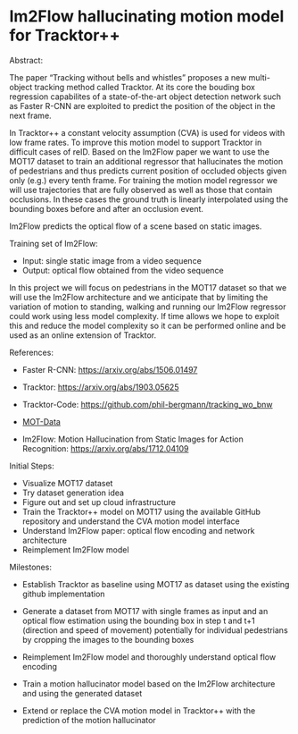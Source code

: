 # Im2Flow hallucinating motion model for Tracktor++

Abstract:

The paper “Tracking without bells and whistles” proposes a new multi-object tracking method called Tracktor. 
At its core the bouding box regression capabilites of a state-of-the-art object detection network such as Faster R-CNN are exploited to predict the position of the object in the next frame.

In Tracktor++ a constant velocity assumption (CVA) is used for videos with low frame rates. To improve this motion model to support  Tracktor in difficult cases of reID. Based on the Im2Flow paper we want to use the MOT17 dataset to train an additional regressor that hallucinates the motion of pedestrians and thus predicts current position of occluded objects given only (e.g.) every tenth frame. For training the motion model regressor we will use trajectories that are fully observed as well as those that contain occlusions. In these cases the ground truth is linearly interpolated using the bounding boxes before and after an occlusion event. 

Im2Flow predicts the optical flow of a scene based on static images.

Training set of Im2Flow:

- Input: single static image from a video sequence
- Output: optical flow obtained from the video sequence

 In this project we will focus on pedestrians in the MOT17 dataset so that we will use the Im2Flow architecture and we anticipate that by limiting the variation of motion to standing, walking and running our Im2Flow regressor could work using less model complexity. If time allows we hope to exploit this and reduce the model complexity so it can be performed online and be used as an online extension of Tracktor.

References:

- Faster R-CNN: https://arxiv.org/abs/1506.01497

- Tracktor: https://arxiv.org/abs/1903.05625

- Tracktor-Code: https://github.com/phil-bergmann/tracking_wo_bnw

- [MOT-Data](https://motchallenge.net/)

- Im2Flow: Motion Hallucination from Static Images for Action Recognition: https://arxiv.org/abs/1712.04109


Initial Steps:

- Visualize MOT17 dataset
- Try dataset generation idea
- Figure out and set up cloud infrastructure
- Train the Tracktor++ model on MOT17 using the available GitHub repository and understand the CVA motion model interface
- Understand Im2Flow paper: optical flow encoding and network architecture
- Reimplement Im2Flow model



Milestones:

 - Establish Tracktor as baseline using MOT17 as dataset using the existing github implementation

- Generate a dataset from MOT17 with single frames as input and an optical flow estimation using the bounding box in step t and t+1 (direction and speed of movement) potentially for individual pedestrians by cropping the images to the bounding boxes

- Reimplement Im2Flow model and thoroughly understand optical flow encoding 

- Train a motion hallucinator model based on the Im2Flow architecture and using the generated dataset

- Extend or replace the CVA motion model in Tracktor++ with the prediction of the motion hallucinator
